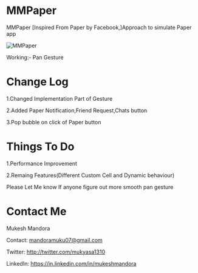 MMPaper
=======

MMPaper [Inspired From Paper by Facebook,]Approach to simulate Paper app

![MMPaper](http://i.imgur.com/7Yv8mSA.gif)

Working:- 
Pan Gesture


Change Log
==========
1.Changed Implementation Part of Gesture

2.Added Paper Notification,Friend Request,Chats button

3.Pop bubble on click of Paper button

Things To Do
==========
1.Performance Improvement

2.Remaing Features(Different Custom Cell and Dynamic behaviour)

Please Let Me know If anyone figure out more smooth pan gesture  

Contact Me
==========
Mukesh Mandora

Contact: mandoramuku07@gmail.com

Twitter: http://twitter.com/mukyasa1310

LinkedIn: https://in.linkedin.com/in/mukeshmandora
